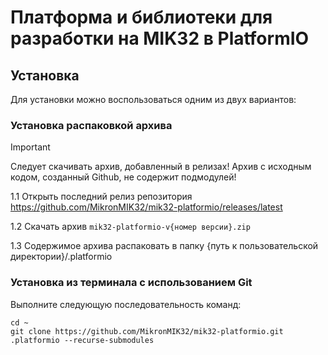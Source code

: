 # Платформа и библиотеки для разработки на MIK32 в PlatformIO

## Установка

Для установки можно воспользоваться одним из двух вариантов:

### Установка распаковкой архива

> [!IMPORTANT]
> Следует скачивать архив, добавленный в релизах! Архив с исходным кодом, созданный Github, не содержит подмодулей!

1.1 Открыть последний релиз репозитория https://github.com/MikronMIK32/mik32-platformio/releases/latest

1.2 Скачать архив `mik32-platformio-v{номер версии}.zip`

1.3 Содержимое архива распаковать в папку {путь к пользовательской директории}/.platformio


### Установка из терминала с использованием Git

Выполните следующую последовательность команд:

```
cd ~
git clone https://github.com/MikronMIK32/mik32-platformio.git .platformio --recurse-submodules
```
